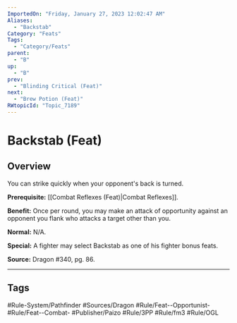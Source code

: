 ```yaml
---
ImportedOn: "Friday, January 27, 2023 12:02:47 AM"
Aliases:
  - "Backstab"
Category: "Feats"
Tags:
  - "Category/Feats"
parent:
  - "B"
up:
  - "B"
prev:
  - "Blinding Critical (Feat)"
next:
  - "Brew Potion (Feat)"
RWtopicId: "Topic_7189"
---
```

# Backstab (Feat)
## Overview
You can strike quickly when your opponent's back is turned.

**Prerequisite:** [[Combat Reflexes (Feat)|Combat Reflexes]].

**Benefit:** Once per round, you may make an attack of opportunity against an opponent you flank who attacks a target other than you.

**Normal:** N/A.

**Special:** A fighter may select Backstab as one of his fighter bonus feats.

**Source:** Dragon #340, pg. 86.


---
## Tags
#Rule-System/Pathfinder #Sources/Dragon #Rule/Feat--Opportunist- #Rule/Feat--Combat- #Publisher/Paizo #Rule/3PP #Rule/fm3 #Rule/OGL

